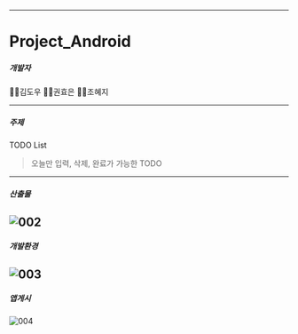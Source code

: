 ------------------------------------------
# Project_Android

##### 개발자

🙋‍♂️김도우 🙋‍♀️권효은 🙋‍♀️조혜지

----
##### 주제

TODO List

> 오늘만 입력, 삭제, 완료가 가능한 TODO

------------------------------------------
##### 산출물
![002](https://user-images.githubusercontent.com/80452660/135575583-ff9e6541-0a5f-49f5-80f3-525faa62835e.jpg)
------------------------------------------
##### 개발환경
![003](https://user-images.githubusercontent.com/80452660/135575587-705a3756-5876-4dff-9bae-ff5d8c416366.jpg)
------------------------------------------
##### 앱게시
![004](https://user-images.githubusercontent.com/80452660/135575588-a109380e-7179-4203-8402-ab4d9500b372.jpg)

